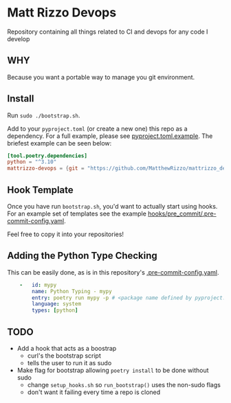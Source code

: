 # Matt Rizzo Devops

Repository containing all things related to CI and devops for any code I develop

## WHY

Because you want a portable way to manage you git environment.

## Install

Run `sudo ./bootstrap.sh`.

Add to your `pyproject.toml` (or create a new one) this repo as a dependency.
For a full example, please see [pyproject.toml.example](pyproject.toml.example).
The briefest example can be seen below:

```toml
[tool.poetry.dependencies]
python = "^3.10"
mattrizzo-devops = {git = "https://github.com/MatthewRizzo/mattrizzo_devops"}
```

## Hook Template

Once you have run `bootstrap.sh`, you'd want to actually start using hooks.
For an example set of templates see the example
[hooks/pre_commit/.pre-commit-config.yaml](hooks/pre_commit/.pre-commit-config.yaml).

Feel free to copy it into your repositories!

## Adding the Python Type Checking

This can be easily done, as is in this repository's
[.pre-commit-config.yaml](.pre-commit-config.yaml).

```yaml
    -   id: mypy
        name: Python Typing - mypy
        entry: poetry run mypy -p # <package name defined by pyproject.toml>
        language: system
        types: [python]
```

## TODO

* Add a hook that acts as a boostrap
  * curl's the bootstrap script
  * tells the user to run it as sudo
* Make flag for bootstrap allowing `poetry install` to be done without sudo
  * change `setup_hooks.sh` so `run_bootstrap()` uses the non-sudo flags
  * don't want it failing every time a repo is cloned
